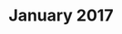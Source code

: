 ---
title: January 2017
showTitle: true
image: /img/drawings/technology.jpg
materials: colored pencils, pencil
description:
---